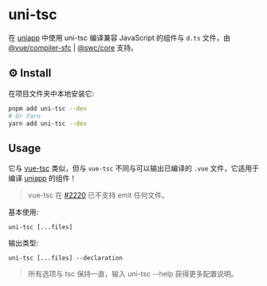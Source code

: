 # uni-tsc

在 [uniapp](https://uniapp.dcloud.net.cn/) 中使用 uni-tsc 编译兼容 JavaScript 的组件与 `d.ts` 文件，由 
[@vue/compiler-sfc](https://www.npmjs.com/package/@vue/compiler-sfc) |
[@swc/core](https://www.npmjs.com/package/@swc/core) 支持。
## ⚙️ Install

在项目文件夹中本地安装它:

```bash
pnpm add uni-tsc --dev
# Or Yarn
yarn add uni-tsc --dev
```

## Usage

它与 [vue-tsc](https://www.npmjs.com/package/vue-tsc) 类似，但与 `vue-tsc` 不同与可以输出已编译的 `.vue` 文件，它适用于编译 [uniapp](https://uniapp.dcloud.net.cn/) 的组件！

> vue-tsc 在 [#2220](https://github.com/vuejs/language-tools/pull/2220) 已不支持 emit 任何文件。

基本使用:

`uni-tsc [...files]`

输出类型:

`uni-tsc [...files] --declaration`


> 所有选项与 tsc 保持一直，输入 uni-tsc --help 获得更多配置说明。
